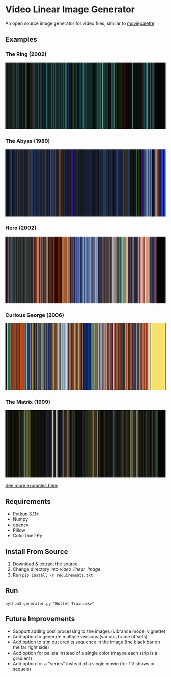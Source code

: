 # Video Linear Image Generator

An open source image generator for video files, similar to [moviepalette](https://moviepalette.com/)

## Examples

### The Ring (2002)

![The Ring (2002)](https://raw.githubusercontent.com/follower46/video_linear_image/main/examples/The%20Ring.mkv.png)

### The Abyss (1989)

![The Abyss (1989)](https://raw.githubusercontent.com/follower46/video_linear_image/main/examples/The%20Abyss.mp4.png)

### Hero (2002)

![Hero (2002)](https://raw.githubusercontent.com/follower46/video_linear_image/main/examples/Hero.mp4.png)

### Curious George (2006)

![Curious George (2006)](https://raw.githubusercontent.com/follower46/video_linear_image/main/examples/Curious%20George.mkv.png)

### The Matrix (1999)

![The Matrix (1999)](https://raw.githubusercontent.com/follower46/video_linear_image/main/examples/The%20Matrix.mp4.png)

[See more examples here](https://github.com/follower46/video_linear_image/tree/main/examples)

## Requirements

* [Python 3.11+](https://www.python.org/downloads)
* Numpy
* opencv
* Pillow
* ColorThief-Py

## Install From Source

1. Download & extract the source
2. Change directory into *video_linear_image*
3. Run `pip install -r requirements.txt`

## Run

`python3 generator.py "Bullet Train.mkv"`

## Future Improvements

* Support adding post processing to the images (vibrance mode, vignette)
* Add option to generate multiple versions (various frame offsets)
* Add option to trim out credits sequence in the image (the black bar on the far right side)
* Add option for pallets instead of a single color (maybe each strip is a gradient)
* Add option for a "series" instead of a single movie (for TV shows or sequels)
